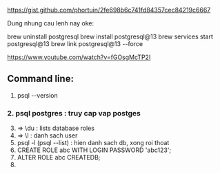 https://gist.github.com/phortuin/2fe698b6c741fd84357cec84219c6667

Dung nhung cau lenh nay oke:

brew uninstall postgresql
brew install postgresql@13
brew services start postgresql@13
brew link postgresql@13 --force

https://www.youtube.com/watch?v=fGOsgMcTP2I

## Command line: 
1. psql --version
### 2.  psql postgres : truy cap vap postges
3. => \du : lists database roles
4. => \l : danh sach user
5. psql -l (psql --list) : hien danh sach db, xong roi thoat
6. CREATE ROLE abc WITH LOGIN PASSWORD 'abc123';
7. ALTER ROLE abc CREATEDB;
8. 
